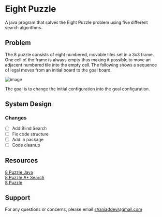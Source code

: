 # Eight Puzzle
A java program that solves the Eight Puzzle problem using five different search algorithms.

## Problem
The 8 puzzle consists of eight numbered, movable tiles set in a 3x3 frame. One cell of the frame is always empty thus making it possible to move an adjacent numbered tile into the empty cell. The following shows a sequence of legal moves from an initial board to the goal board.

![image](https://user-images.githubusercontent.com/25243082/72701408-30e41100-3b8a-11ea-9d22-0ee4c264bf15.png)

The goal is to change the initial configuration into the goal configuration.

## System Design

### Changes
- [ ] Add Blind Search
- [ ] Fix code structure
- [ ] Add in package
- [ ] Code cleanup

## Resources
[8 Puzzle Java](https://www.cs.princeton.edu/courses/archive/fall15/cos226/assignments/8puzzle.html)\
[8 Puzzle A* Search](https://blog.goodaudience.com/solving-8-puzzle-using-a-algorithm-7b509c331288)\
[8 Puzzle](https://www.d.umn.edu/~jrichar4/8puz.html)

## Support
For any questions or concerns, please email [shaniaddev@gmail.com](mailto:shaniaddev@gmail.com?subject=[GitHub]%20Eight%20Puzzle%20Search)

